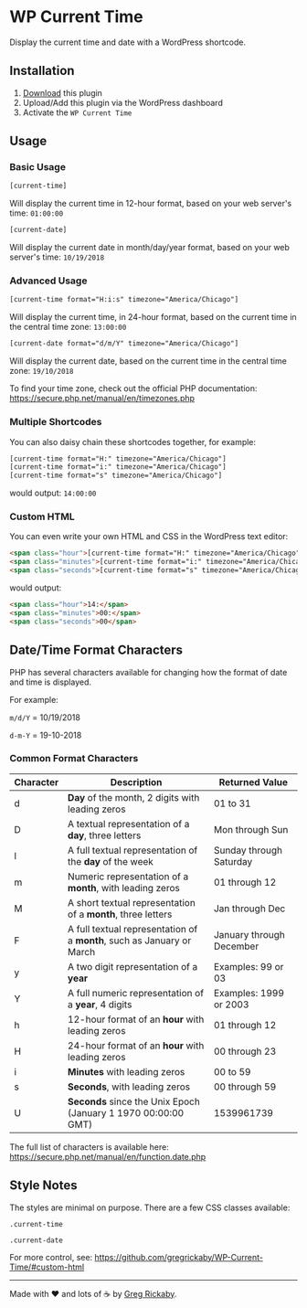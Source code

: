# WP Current Time

Display the current time and date with a WordPress shortcode.

## Installation

1. [Download](https://github.com/gregrickaby/WP-Current-Time/archive/master.zip) this plugin
2. Upload/Add this plugin via the WordPress dashboard
3. Activate the `WP Current Time`

## Usage

### Basic Usage

```html
[current-time]
```

Will display the current time in 12-hour format, based on your web server's time: `01:00:00`

```html
[current-date]
```

Will display the current date in month/day/year format, based on your web server's time: `10/19/2018`

### Advanced Usage

```html
[current-time format="H:i:s" timezone="America/Chicago"]
```

Will display the current time, in 24-hour format, based on the current time in the central time zone: `13:00:00`

```html
[current-date format="d/m/Y" timezone="America/Chicago"]
```

Will display the current date, based on the current time in the central time zone: `19/10/2018`

To find your time zone, check out the official PHP documentation: https://secure.php.net/manual/en/timezones.php

### Multiple Shortcodes

You can also daisy chain these shortcodes together, for example:

```html
[current-time format="H:" timezone="America/Chicago"]
[current-time format="i:" timezone="America/Chicago"]
[current-time format="s" timezone="America/Chicago"]
```

would output: `14:00:00`

### Custom HTML

You can even write your own HTML and CSS in the WordPress text editor:

```html
<span class="hour">[current-time format="H:" timezone="America/Chicago"]</span>
<span class="minutes">[current-time format="i:" timezone="America/Chicago"]</span>
<span class="seconds">[current-time format="s" timezone="America/Chicago"]</span>
```

would output:

```html
<span class="hour">14:</span>
<span class="minutes">00:</span>
<span class="seconds">00</span>
```

## Date/Time Format Characters

PHP has several characters available for changing how the format of date and time is displayed.

For example:

`m/d/Y` = 10/19/2018

`d-m-Y` = 19-10-2018

### Common Format Characters

| Character | Description                                                            | Returned Value           |
| --------- | ---------------------------------------------------------------------- | ------------------------ |
| d         | **Day** of the month, 2 digits with leading zeros                      | 01 to 31                 |
| D         | A textual representation of a **day**, three letters                   | Mon through Sun          |
| l         | A full textual representation of the **day** of the week               | Sunday through Saturday  |
| m         | Numeric representation of a **month**, with leading zeros              | 01 through 12            |
| M         | A short textual representation of a **month**, three letters           | Jan through Dec          |
| F         | A full textual representation of a **month**, such as January or March | January through December |
| y         | A two digit representation of a **year**                               | Examples: 99 or 03       |
| Y         | A full numeric representation of a **year**, 4 digits                  | Examples: 1999 or 2003   |
| h         | 12-hour format of an **hour** with leading zeros                       | 01 through 12            |
| H         | 24-hour format of an **hour** with leading zeros                       | 00 through 23            |
| i         | **Minutes** with leading zeros                                         | 00 to 59                 |
| s         | **Seconds**, with leading zeros                                        | 00 through 59            |
| U         | **Seconds** since the Unix Epoch (January 1 1970 00:00:00 GMT)         | 1539961739               |

The full list of characters is available here: https://secure.php.net/manual/en/function.date.php

## Style Notes

The styles are minimal on purpose. There are a few CSS classes available:

`.current-time`

`.current-date`

For more control, see: https://github.com/gregrickaby/WP-Current-Time/#custom-html

-----------

Made with :heart: and lots of :coffee: by [Greg Rickaby](https://gregrickaby.com).
